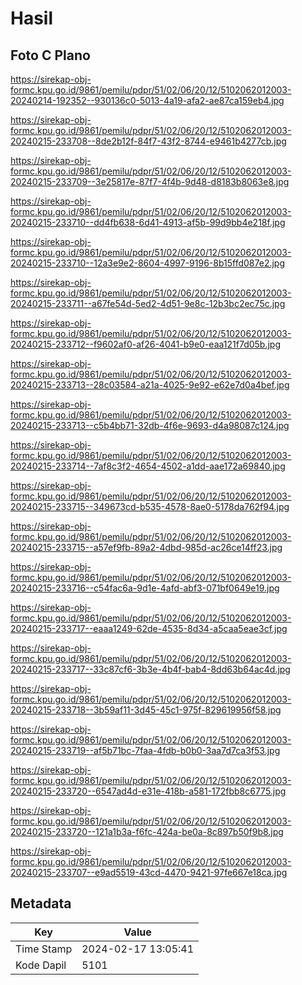 # Hasil

## Foto C Plano

https://sirekap-obj-formc.kpu.go.id/9861/pemilu/pdpr/51/02/06/20/12/5102062012003-20240214-192352--930136c0-5013-4a19-afa2-ae87ca159eb4.jpg

https://sirekap-obj-formc.kpu.go.id/9861/pemilu/pdpr/51/02/06/20/12/5102062012003-20240215-233708--8de2b12f-84f7-43f2-8744-e9461b4277cb.jpg

https://sirekap-obj-formc.kpu.go.id/9861/pemilu/pdpr/51/02/06/20/12/5102062012003-20240215-233709--3e25817e-87f7-4f4b-9d48-d8183b8063e8.jpg

https://sirekap-obj-formc.kpu.go.id/9861/pemilu/pdpr/51/02/06/20/12/5102062012003-20240215-233710--dd4fb638-6d41-4913-af5b-99d9bb4e218f.jpg

https://sirekap-obj-formc.kpu.go.id/9861/pemilu/pdpr/51/02/06/20/12/5102062012003-20240215-233710--12a3e9e2-8604-4997-9196-8b15ffd087e2.jpg

https://sirekap-obj-formc.kpu.go.id/9861/pemilu/pdpr/51/02/06/20/12/5102062012003-20240215-233711--a67fe54d-5ed2-4d51-9e8c-12b3bc2ec75c.jpg

https://sirekap-obj-formc.kpu.go.id/9861/pemilu/pdpr/51/02/06/20/12/5102062012003-20240215-233712--f9602af0-af26-4041-b9e0-eaa121f7d05b.jpg

https://sirekap-obj-formc.kpu.go.id/9861/pemilu/pdpr/51/02/06/20/12/5102062012003-20240215-233713--28c03584-a21a-4025-9e92-e62e7d0a4bef.jpg

https://sirekap-obj-formc.kpu.go.id/9861/pemilu/pdpr/51/02/06/20/12/5102062012003-20240215-233713--c5b4bb71-32db-4f6e-9693-d4a98087c124.jpg

https://sirekap-obj-formc.kpu.go.id/9861/pemilu/pdpr/51/02/06/20/12/5102062012003-20240215-233714--7af8c3f2-4654-4502-a1dd-aae172a69840.jpg

https://sirekap-obj-formc.kpu.go.id/9861/pemilu/pdpr/51/02/06/20/12/5102062012003-20240215-233715--349673cd-b535-4578-8ae0-5178da762f94.jpg

https://sirekap-obj-formc.kpu.go.id/9861/pemilu/pdpr/51/02/06/20/12/5102062012003-20240215-233715--a57ef9fb-89a2-4dbd-985d-ac26ce14ff23.jpg

https://sirekap-obj-formc.kpu.go.id/9861/pemilu/pdpr/51/02/06/20/12/5102062012003-20240215-233716--c54fac6a-9d1e-4afd-abf3-071bf0649e19.jpg

https://sirekap-obj-formc.kpu.go.id/9861/pemilu/pdpr/51/02/06/20/12/5102062012003-20240215-233717--eaaa1249-62de-4535-8d34-a5caa5eae3cf.jpg

https://sirekap-obj-formc.kpu.go.id/9861/pemilu/pdpr/51/02/06/20/12/5102062012003-20240215-233717--33c87cf6-3b3e-4b4f-bab4-8dd63b64ac4d.jpg

https://sirekap-obj-formc.kpu.go.id/9861/pemilu/pdpr/51/02/06/20/12/5102062012003-20240215-233718--3b59af11-3d45-45c1-975f-829619956f58.jpg

https://sirekap-obj-formc.kpu.go.id/9861/pemilu/pdpr/51/02/06/20/12/5102062012003-20240215-233719--af5b71bc-7faa-4fdb-b0b0-3aa7d7ca3f53.jpg

https://sirekap-obj-formc.kpu.go.id/9861/pemilu/pdpr/51/02/06/20/12/5102062012003-20240215-233720--6547ad4d-e31e-418b-a581-172fbb8c6775.jpg

https://sirekap-obj-formc.kpu.go.id/9861/pemilu/pdpr/51/02/06/20/12/5102062012003-20240215-233720--121a1b3a-f6fc-424a-be0a-8c897b50f9b8.jpg

https://sirekap-obj-formc.kpu.go.id/9861/pemilu/pdpr/51/02/06/20/12/5102062012003-20240215-233707--e9ad5519-43cd-4470-9421-97fe667e18ca.jpg


## Metadata

| Key        | Value               |
| ---------- | ------------------- |
| Time Stamp | 2024-02-17 13:05:41 |
| Kode Dapil | 5101                |



